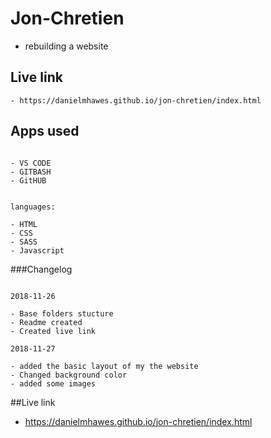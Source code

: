 # Jon-Chretien
- rebuilding a website 


## Live link
```
- https://danielmhawes.github.io/jon-chretien/index.html
```

## Apps used 
```

- VS CODE
- GITBASH
- GitHUB

```
```

languages:

- HTML
- CSS
- SASS
- Javascript

```

###Changelog

```

2018-11-26

- Base folders stucture 
- Readme created 
- Created live link

```
```
2018-11-27

- added the basic layout of my the website
- Changed background color
- added some images
```



##Live link
-  https://danielmhawes.github.io/jon-chretien/index.html
